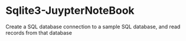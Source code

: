 # Sqlite3-JuypterNoteBook
Create a SQL database connection to a sample SQL database, and read records from that database
